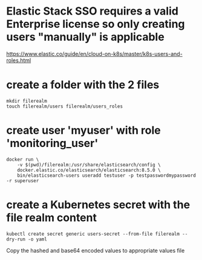 # Elastic Stack SSO requires a valid Enterprise license so only creating users "manually" is applicable

https://www.elastic.co/guide/en/cloud-on-k8s/master/k8s-users-and-roles.html

# create a folder with the 2 files

```
mkdir filerealm
touch filerealm/users filerealm/users_roles
```

# create user 'myuser' with role 'monitoring_user'
```
docker run \
    -v $(pwd)/filerealm:/usr/share/elasticsearch/config \
    docker.elastic.co/elasticsearch/elasticsearch:8.5.0 \
    bin/elasticsearch-users useradd testuser -p testpasswordmypassword -r superuser
```

# create a Kubernetes secret with the file realm content
`kubectl create secret generic users-secret --from-file filerealm --dry-run -o yaml`

Copy the hashed and base64 encoded values to appropriate values file